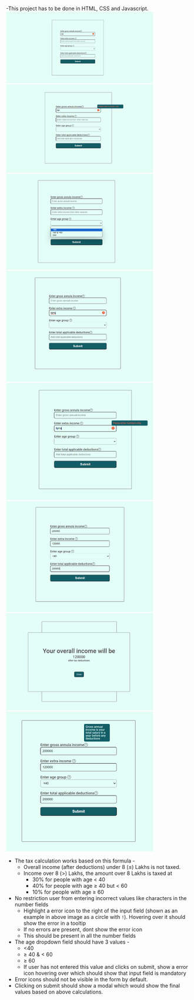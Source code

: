 -This project has to be done in HTML, CSS and Javascript.
<img src="Screenshot1.png" width="400px">
<img src="Screenshot2.png" width="400px">
<img src="Screenshot3.png" width="400px">
<img src="Screenshot4.png" width="400px">
<img src="Screenshot5.png" width="400px">
<img src="Screenshot6.png" width="400px">
<img src="Screenshot7.png" width="400px">
<img src="Screenshot8.png" width="400px">
-  The tax calculation works based on this formula -
    - Overall income (after deductions) under 8 (≤) Lakhs is not taxed.
    - Income over 8 (>) Lakhs, the amount over 8 Lakhs is taxed at
        - 30% for people with age < 40
        - 40% for people with age ≥ 40 but < 60
        - 10% for people with age ≥ 60
- No restriction user from entering incorrect values like characters in the number fields
    - Highlight a error icon to the right of the input field (shown as an example in above image as a circle with `!`). Hovering over it should show the error in a tooltip
    - If no errors are present, dont show the error icon
    - This should be present in all the number fields
- The age dropdown field should have 3 values -
    - <40
    - ≥ 40 & < 60
    - ≥ 60
    - If user has not entered this value and clicks on submit, show a error icon hovering over which should show that input field is mandatory
- Error icons should not be visible in the form by default.
- Clicking on submit should show a modal which would show the final values based on above calculations.
